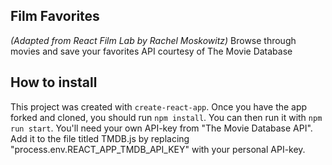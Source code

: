 ## Film Favorites
*(Adapted from React Film Lab by Rachel Moskowitz)*
Browse through movies and save your favorites
 API courtesy of The Movie Database

## How to install
This project was created with `create-react-app`. Once you have the app forked and cloned, you should run `npm install`. You can then run it with `npm run start`. You'll need your own API-key from "The Movie Database API". Add it to the file titled TMDB.js by replacing "process.env.REACT_APP_TMDB_API_KEY" with your personal API-key.

